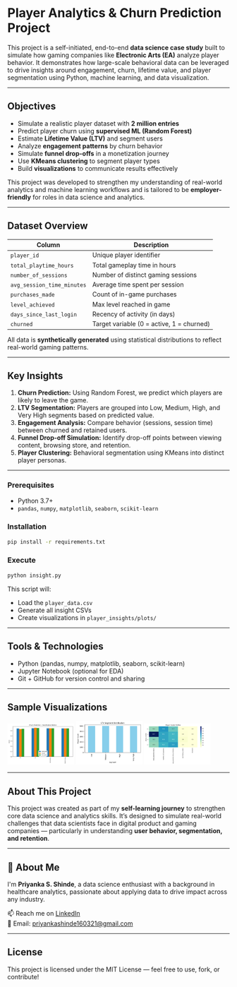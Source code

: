 
# Player Analytics & Churn Prediction Project

This project is a self-initiated, end-to-end **data science case study** built to simulate how gaming companies like **Electronic Arts (EA)** analyze player behavior. It demonstrates how large-scale behavioral data can be leveraged to drive insights around engagement, churn, lifetime value, and player segmentation using Python, machine learning, and data visualization.

---

## Objectives

- Simulate a realistic player dataset with **2 million entries**
- Predict player churn using **supervised ML (Random Forest)**
- Estimate **Lifetime Value (LTV)** and segment users
- Analyze **engagement patterns** by churn behavior
- Simulate **funnel drop-offs** in a monetization journey
- Use **KMeans clustering** to segment player types
- Build **visualizations** to communicate results effectively

This project was developed to strengthen my understanding of real-world analytics and machine learning workflows and is tailored to be **employer-friendly** for roles in data science and analytics.

---

## Dataset Overview

| Column | Description |
|--------|-------------|
| `player_id` | Unique player identifier |
| `total_playtime_hours` | Total gameplay time in hours |
| `number_of_sessions` | Number of distinct gaming sessions |
| `avg_session_time_minutes` | Average time spent per session |
| `purchases_made` | Count of in-game purchases |
| `level_achieved` | Max level reached in game |
| `days_since_last_login` | Recency of activity (in days) |
| `churned` | Target variable (0 = active, 1 = churned) |

All data is **synthetically generated** using statistical distributions to reflect real-world gaming patterns.

---

## Key Insights

1. **Churn Prediction:** Using Random Forest, we predict which players are likely to leave the game.
2. **LTV Segmentation:** Players are grouped into Low, Medium, High, and Very High segments based on predicted value.
3. **Engagement Analysis:** Compare behavior (sessions, session time) between churned and retained users.
4. **Funnel Drop-off Simulation:** Identify drop-off points between viewing content, browsing store, and retention.
5. **Player Clustering:** Behavioral segmentation using KMeans into distinct player personas.

---

### Prerequisites
- Python 3.7+
- `pandas`, `numpy`, `matplotlib`, `seaborn`, `scikit-learn`

### Installation

```bash
pip install -r requirements.txt
```

### Execute

```bash
python insight.py
```

This script will:
- Load the `player_data.csv`
- Generate all insight CSVs
- Create visualizations in `player_insights/plots/`

---

##  Tools & Technologies

- Python (pandas, numpy, matplotlib, seaborn, scikit-learn)
- Jupyter Notebook (optional for EDA)
- Git + GitHub for version control and sharing

---

##  Sample Visualizations

<p float="left">
  <img src="player_insights/plots/churn_classification_scores.png" width="30%" />
  <img src="player_insights/plots/ltv_segment_distribution.png" width="30%" />
  <img src="player_insights/plots/cluster_profile_heatmap.png" width="30%" />
</p>

---

##  About This Project

This project was created as part of my **self-learning journey** to strengthen core data science and analytics skills. It’s designed to simulate real-world challenges that data scientists face in digital product and gaming companies — particularly in understanding **user behavior, segmentation, and retention**.

---

## 👤 About Me

I'm **Priyanka S. Shinde**, a data science enthusiast with a background in healthcare analytics, passionate about applying data to drive impact across any industry.

📫 Reach me on [LinkedIn](https://www.linkedin.com/in/priyanka-shinde-2912a6246/)  
📧 Email: priyankashinde160321@gmail.com

---

## License

This project is licensed under the MIT License — feel free to use, fork, or contribute!
